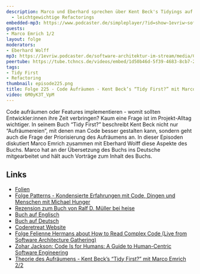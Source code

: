 ```yaml
---
description: Marco und Eberhard sprechen über Kent Beck's Tidyings auf Code-Ebene
  - leichtgewichtige Refactorings
embedded-mp3: https://www.podcaster.de/simpleplayer/?id=show~1evriw~software-architektur-im-stream~pod-055d9780bd58bd8f2de62375b4&v=1722001888
guests:
- Marco Emrich 1/2
layout: folge
moderators:
- Eberhard Wolff
mp3: https://1evriw.podcaster.de/software-architektur-im-stream/media/Code_Aufraeumen_-_Kent_Becks_Tidy_First_mit_Marco_Emrich_1.mp3
peertube: https://tube.tchncs.de/videos/embed/1d50b46d-5f39-4683-8cb7-26b55f890ba4
tags:
- Tidy First
- Refactoring
thumbnail: episode225.png
title: Folge 225 - Code Aufräumen - Kent Beck’s “Tidy First?” mit Marco Emrich 1/2
video: 6M0yK3T_VpM
---
```


Code aufräumen oder Features implementieren - womit sollten
Entwickler:innen ihre Zeit verbringen? Kaum eine Frage ist im
Projekt-Alltag wichtiger. In seinem Buch “Tidy First?” beschreibt Kent
Beck nicht nur “Aufräumereien”, mit denen man Code besser gestalten
kann, sondern geht auch die Frage der Priorisierung des Aufräumens
an. In dieser Episoden diskutiert Marco Emrich zusammen mit Eberhard
Wolff diese Aspekte des Buchs. Marco hat an der Übersetzung des Buchs
ins Deutsche mitgearbeitet und hält auch Vorträge zum Inhalt des
Buchs.

## Links

* [Folien](/sketchnotes/episode225-slides.pdf)
* [Folge Patterns - Kondensierte Erfahrungen mit Code, Dingen und Menschen
  mit Michael Hunger](/2020/12/18/folge033.html)
* [Rezension zum Buch von Ralf D. Müller bei
  heise](https://www.heise.de/hintergrund/Buchbesprechung-Tidy-First-9763338.html)
* [Buch auf Englisch](https://amzn.to/4digzAh)
* [Buch auf Deutsch](https://amzn.to/3WicaGJ)
* [Coderetreat Website](https://www.coderetreat.org/)
* [Folge Felienne Hermans about How to Read Complex Code (Live from Software Architecture Gathering)](https://software-architektur.tv/2021/10/13/epsiode81.html)
* [Zohar Jackson: Code Is for Humans: A Guide to Human-Centric
  Software Engineering](https://amzn.to/3LFBeCB)
* [Theorie des Aufräumens - Kent Beck’s “Tidy First?” mit Marco Emrich 2/2](/2024/08/02/episode226.html)
